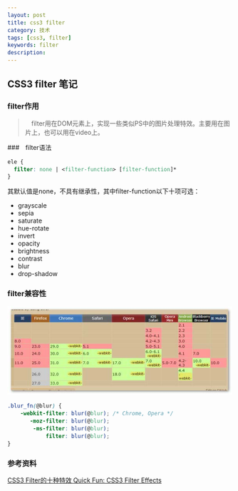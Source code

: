 ```yaml
---
layout: post
title: css3 filter
category: 技术
tags: [css3, filter]
keywords: filter
description: 
---
```


## CSS3 filter 笔记

### filter作用
>　filter用在DOM元素上，实现一些类似PS中的图片处理特效。主要用在图片上，也可以用在video上。

###　filter语法
```css
ele {
  filter: none | <filter-function> [filter-function]*
}
```
其默认值是none，不具有继承性，其中filter-function以下十项可选：

- grayscale
- sepia
- saturate
- hue-rotate
- invert
- opacity
- brightness
- contrast
- blur
- drop-shadow

### filter兼容性
![filter的兼容性](/../../assets/img/tech/filter.jpg)


```css
.blur_fn(@blur) {
    -webkit-filter: blur(@blur); /* Chrome, Opera */
       -moz-filter: blur(@blur);
        -ms-filter: blur(@blur);    
            filter: blur(@blur);    
}
```

### 参考资料
[CSS3 Filter的十种特效 ](http://www.w3cplus.com/css3/ten-effects-with-css3-filter)
[Quick Fun: CSS3 Filter Effects](http://www.girliemac.com/blog/2011/12/21/quick-fun-css3-filter-effects/)
